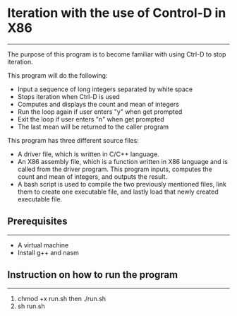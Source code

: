 # Iteration with the use of Control-D in X86
---
The purpose of this program is to become familiar with using Ctrl-D to stop
iteration.

This program will do the following:
* Input a sequence of long integers separated by white space
* Stops iteration when Ctrl-D is used
* Computes and displays the count and mean of integers
* Run the loop again if user enters "y" when get prompted
* Exit the loop if user enters "n" when get prompted
* The last mean will be returned to the caller program

This program has three different source files:
* A driver file, which is written in C/C++ language.
* An X86 assembly file, which is a function written in X86 language and
is called from the driver program. This program inputs, computes the count and
mean of integers, and outputs the result.
* A bash script is used to compile the two previously mentioned files, link
them to create one executable file, and lastly load that newly created
executable file.

## Prerequisites
---
* A virtual machine
* Install g++ and nasm

## Instruction on how to run the program
---
1. chmod +x run.sh then ./run.sh              
2. sh run.sh
